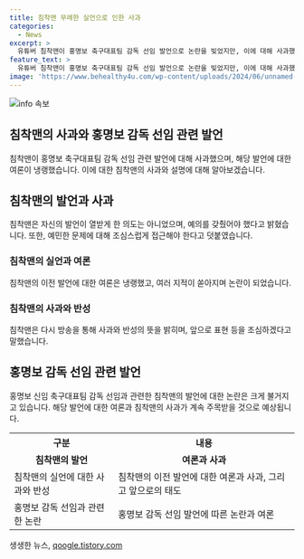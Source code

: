 ```yaml
---
title: 침착맨 무례한 실언으로 인한 사과
categories:
  - News
excerpt: >
  유튜버 침착맨이 홍명보 축구대표팀 감독 선임 발언으로 논란을 빚었지만, 이에 대해 사과했다. 침착맨은 의도는 아니었고, 말투와 예의에 신경 쓰지 않은 것을 반성하며 앞으로 조심하겠다고 전했다. 해당 발언은 여론에서 비판을 받았으며, 침착맨은 재방송에서 고개를 숙이며 사과하고 실수를 인정했다. 또한, 예의와 말투에 신경 쓸 것을 약속하며 팬들의 불쾌감을 양해 구했다. 이러한 사과와 반성이 화제를 모으며 관심을 끌고 있다.
feature_text: >
  유튜버 침착맨이 홍명보 축구대표팀 감독 선임 발언으로 논란을 빚었지만, 이에 대해 사과했다. 침착맨은 의도는 아니었고, 말투와 예의에 신경 쓰지 않은 것을 반성하며 앞으로 조심하겠다고 전했다. 해당 발언은 여론에서 비판을 받았으며, 침착맨은 재방송에서 고개를 숙이며 사과하고 실수를 인정했다. 또한, 예의와 말투에 신경 쓸 것을 약속하며 팬들의 불쾌감을 양해 구했다. 이러한 사과와 반성이 화제를 모으며 관심을 끌고 있다.
image: 'https://www.behealthy4u.com/wp-content/uploads/2024/06/unnamed-file.png'
---
```


<p><img src="https://www.behealthy4u.com/wp-content/uploads/2024/06/unnamed-file.png" alt="info 속보" /></p>

<h2>침착맨의 사과와 홍명보 감독 선임 관련 발언</h2>

<p>침착맨이 홍명보 축구대표팀 감독 선임 관련 발언에 대해 사과했으며, 해당 발언에 대한 여론이 냉랭했습니다. 이에 대한 침착맨의 사과와 설명에 대해 알아보겠습니다.</p>

<h2 data-ke-size="size26">침착맨의 발언과 사과</h2>

<p data-ke-size="size16">침착맨은 자신의 발언이 열받게 한 의도는 아니었으며, 예의를 갖췄어야 했다고 밝혔습니다. 또한, 예민한 문제에 대해 조심스럽게 접근해야 한다고 덧붙였습니다.</p>

<h3>침착맨의 실언과 여론</h3>

<p data-ke-size="size16">침착맨의 이전 발언에 대한 여론은 냉랭했고, 여러 지적이 쏟아지며 논란이 되었습니다.</p>

<h3>침착맨의 사과와 반성</h3>

<p data-ke-size="size16">침착맨은 다시 방송을 통해 사과와 반성의 뜻을 밝히며, 앞으로 표현 등을 조심하겠다고 말했습니다.</p>

<h2 data-ke-size="size26">홍명보 감독 선임 관련 발언</h2>

<p data-ke-size="size16">홍명보 신임 축구대표팀 감독 선임과 관련한 침착맨의 발언에 대한 논란은 크게 불거지고 있습니다. 해당 발언에 대한 여론과 침착맨의 사과가 계속 주목받을 것으로 예상됩니다.</p>

<table>
    <tr>
        <th>구분</th>
        <th>내용</th>
    </tr>
    <tr>
        <td style="text-align: center; height: 17px;"><b>침착맨의 발언</b></td>
        <td style="text-align: center; height: 17px;"><b>여론과 사과</b></td>
    </tr>
    <tr>
        <td>침착맨의 실언에 대한 사과와 반성</td>
        <td>침착맨의 이전 발언에 대한 여론과 사과, 그리고 앞으로의 태도</td>
    </tr>
    <tr>
        <td>홍명보 감독 선임과 관련한 논란</td>
        <td>홍명보 감독 선임 발언에 따른 논란과 여론</td>
    </tr>
</table>
생생한 뉴스, <a href="https://qoogle.tistory.com" rel="dofollow">qoogle.tistory.com</a>


